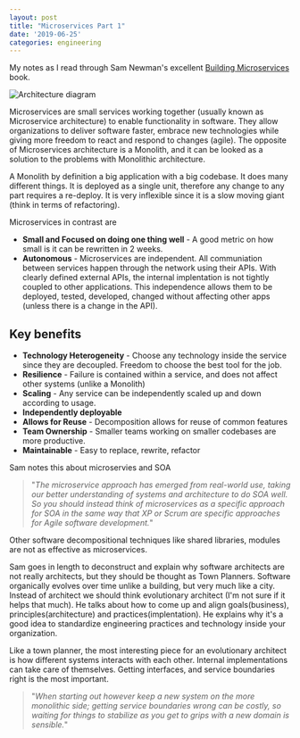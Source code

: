 ```yaml
---
layout: post
title: "Microservices Part 1"
date: '2019-06-25'
categories: engineering
---
```


My notes as I read through Sam Newman's excellent [Building Microservices](https://samnewman.io/books/building_microservices/) book.

![Architecture diagram](https://dzone.com/storage/temp/5302608-1.png)

<!-- more -->

Microservices are small services working together (usually known as Microservice architecture) to enable functionality in software. They allow organizations to deliver software faster, embrace new technologies while giving more freedom to react and respond to changes (agile). The opposite of Microservices architecture is a Monolith, and it can be looked as a solution to the problems with Monolithic architecture.

A Monolith by definition a big application with a big codebase. It does many different things. It is deployed as a single unit, therefore any change to any part requires a re-deploy. It is very inflexible since it is a slow moving giant (think in terms of refactoring). 

Microservices in contrast are
- **Small and Focused on doing one thing well** - A good metric on how small is it can be rewritten in 2 weeks.
- **Autonomous** - Microservices are independent. All communiation between services happen through the network using their APIs. With clearly defined external APIs, the internal implentation is not tightly coupled to other applications. This independence allows them to be deployed, tested, developed, changed without affecting other apps (unless there is a change in the API).

## Key benefits
- **Technology Heterogeneity** - Choose any technology inside the service since they are decoupled. Freedom to choose the best tool for the job.
- **Resilience** - Failure is contained within a service, and does not affect other systems (unlike a Monolith)
- **Scaling** - Any service can be independently scaled up and down according to usage.
- **Independently deployable**
- **Allows for Reuse** - Decomposition allows for reuse of common features
- **Team Ownership** - Smaller teams working on smaller codebases are more productive.
- **Maintainable** - Easy to replace, rewrite, refactor

Sam notes this about microservies and SOA

> "_The microservice approach has emerged from real-world use, taking our better understanding of systems and architecture to do SOA well. So you should instead think of microservices as a specific approach for SOA in the same way that XP or Scrum are specific approaches for Agile software development._"

Other software decompositional techniques like shared libraries, modules are not as effective as microservices.

Sam goes in length to deconstruct and explain why software architects are not really architects, but they should be thought as Town Planners. Software organically evolves over time unlike a building, but very much like a city. Instead of architect we should think evolutionary architect (I'm not sure if it helps that much). He talks about how to come up and align goals(business), principles(architecture) and practices(implentation). He explains why it's a good idea to standardize engineering practices and technology inside your organization.

Like a town planner, the most interesting piece for an evolutionary architect is how different systems interacts with each other. Internal implementations can take care of themselves. Getting interfaces, and service boundaries right is the most important.

> "_When starting out however keep a new system on the more monolithic side; getting service boundaries wrong can be costly, so waiting for things to stabilize as you get to grips with a new domain is sensible._"
